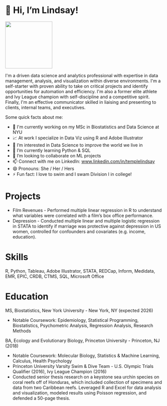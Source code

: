 # 👋 Hi, I’m Lindsay!
<img src="https://github.com/user-attachments/assets/981c7d07-868b-4d88-abb2-e7ebdff56136" width="150" height="150"> 

I'm a driven data science and analytics professional with expertise in data management, analysis, and visualization within diverse environments. I'm a self-starter with proven ability to take on critical projects and identify opportunities for automation and efficiency. I'm also a former elite athlete and Ivy League champion with self-discipline and a competitive spirit. Finally, I'm an effective communicator skilled in liaising and presenting to clients, internal teams, and executives. 

Some quick facts about me:
- 📓 I'm currently working on my MSc in Biostatistics and Data Science at NYU
- 📈 At work I specialize in Data Viz using R and Adobe Illustrator
- 👀 I’m interested in Data Science to improve the world we live in
- 🌱 I’m currently learning Python & SQL
- 💞️ I’m looking to collaborate on ML projects
- 📫 Connect with me on LinkedIn: www.linkedin.com/in/templelindsay 
- 😄 Pronouns: She / Her / Hers
- ⚡ Fun fact: I love to swim and I swam Division I in college!

# Projects
 - Film Revenues - Performed multiple linear regression in R to understand what variables were correlated with a film’s box office performance. 
 - Depression - Conducted multiple linear and multiple logistic regression in STATA to identify if marriage was protective against depression in US women, controlled for confounders and covariates (e.g. income, education). 

# Skills
R, Python, Tableau, Adobe Illustrator, STATA, REDCap, Inform, Medidata, EMR, EPIC, CRDB, CTMS, SQL, Microsoft Office

# Education
MS, Biostatistics, New York University - New York, NY (expected 2026)
 - Notable Coursework: Epidemiology, Statistical Programming, Biostatistics, Psychometric Analysis, Regression Analysis, Research Methods

BA, Ecology and Evolutionary Biology, Princeton University - Princeton, NJ (2018)
 - Notable Coursework: Molecular Biology, Statistics & Machine Learning, Calculus, Health Psychology
 - Princeton University Varsity Swim & Dive Team - U.S. Olympic Trials Qualifier (2016), Ivy League Champion (2016)
 - Conducted senior thesis research on a keystone sea urchin species on coral reefs off of Honduras, which included collection of specimens and data from two Caribbean reefs. Leveraged R and Excel for data analysis and visualization, modeled results using Poisson regression, and defended a 50-page thesis. 


